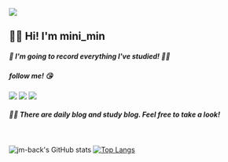 <img src="https://capsule-render.vercel.app/api?type=Cylinder&color=E6E6FA&height=100&section=header&text=mini_min🕊️&animation=fadeIn&fontSize=40&fontColor=FFFFFF&fontAlignY=55" />


## 👋🏻 Hi! I'm mini_min   

##### 💜 I'm going to record everything I've studied! ✍🏻 
##### follow me! 😘 

  

<a href="https://backshren20.tistory.com/" target="_blank"><img src="https://img.shields.io/badge/tistory BLOG-6A5ACD?style=flat&logo=tistory&logoColor=FFFFFF"/></a>
<a href="https://blog.naver.com/backshren20" target="_blank"><img src="https://img.shields.io/badge/naver BLOG-daily BLOG?style=flat&logo=naver&logoColor=FFFFFF"/></a>
<img src="https://img.shields.io/badge/backshren20@gmail.com-FF4500?style=flat&logo=gmail&logoColor=FFFFFF"/>


##### 💪🏻 There are daily blog and study blog. Feel free to take a look!

<br>

<div float="left">
  
![jm-back's GitHub stats](https://github-readme-stats.vercel.app/api?username=jm-back&text_bold=false&theme=buefy&show_icons=true)
[![Top Langs](https://github-readme-stats.vercel.app/api/top-langs/?username=jm-back&theme=buefy&layout=donut)](https://github.com/jm-back)

</div>
